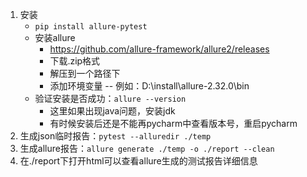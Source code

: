 1. 安装
	- `pip install allure-pytest`
	- 安装allure
		- https://github.com/allure-framework/allure2/releases
		- 下载.zip格式
		- 解压到一个路径下
		- 添加环境变量 -- 例如：D:\install\allure-2.32.0\bin
	- 验证安装是否成功：`allure --version`
		- 这里如果出现java问题，安装jdk
		- 有时候安装后还是不能再pycharm中查看版本号，重启pycharm
2. 生成json临时报告：`pytest --alluredir ./temp`
3. 生成allure报告：`allure generate ./temp -o ./report --clean`
4. 在./report下打开html可以查看allure生成的测试报告详细信息